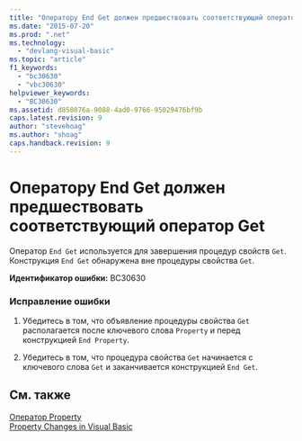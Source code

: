 ```yaml
---
title: "Оператору End Get должен предшествовать соответствующий оператор Get | Microsoft Docs"
ms.date: "2015-07-20"
ms.prod: ".net"
ms.technology: 
  - "devlang-visual-basic"
ms.topic: "article"
f1_keywords: 
  - "bc30630"
  - "vbc30630"
helpviewer_keywords: 
  - "BC30630"
ms.assetid: d858076a-9088-4ad0-9766-95029476bf9b
caps.latest.revision: 9
author: "stevehoag"
ms.author: "shoag"
caps.handback.revision: 9
---
```

# Оператору End Get должен предшествовать соответствующий оператор Get
Оператор `End Get` используется для завершения процедур свойств `Get`. Конструкция `End Get` обнаружена вне процедуры свойства `Get`.  
  
 **Идентификатор ошибки:** BC30630  
  
### Исправление ошибки  
  
1.  Убедитесь в том, что объявление процедуры свойства `Get` располагается после ключевого слова `Property` и перед конструкцией `End Property`.  
  
2.  Убедитесь в том, что процедура свойства `Get` начинается с ключевого слова `Get` и заканчивается конструкцией `End Get`.  
  
## См. также  
 [Оператор Property](../../visual-basic/language-reference/statements/property-statement.md)   
 [Property Changes in Visual Basic](http://msdn.microsoft.com/ru-ru/1c138efa-9bc2-44d7-80a0-f3a7c2510264)